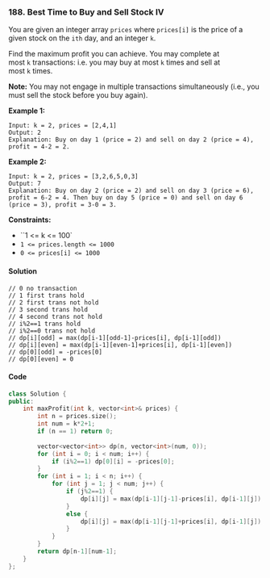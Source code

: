 ### 188. Best Time to Buy and Sell Stock IV

You are given an integer array `prices` where `prices[i]` is the price of a given stock on the `ith` day, and an integer `k`.

Find the maximum profit you can achieve. You may complete at most `k` transactions: i.e. you may buy at most `k` times and sell at most `k` times.

**Note:** You may not engage in multiple transactions simultaneously (i.e., you must sell the stock before you buy again).

**Example 1:**

```
Input: k = 2, prices = [2,4,1]
Output: 2
Explanation: Buy on day 1 (price = 2) and sell on day 2 (price = 4), profit = 4-2 = 2.
```

**Example 2:**

```
Input: k = 2, prices = [3,2,6,5,0,3]
Output: 7
Explanation: Buy on day 2 (price = 2) and sell on day 3 (price = 6), profit = 6-2 = 4. Then buy on day 5 (price = 0) and sell on day 6 (price = 3), profit = 3-0 = 3.
```

**Constraints:**

- ``1 <= k <= 100`
- `1 <= prices.length <= 1000`
- `0 <= prices[i] <= 1000`

#### Solution

```
// 0 no transaction
// 1 first trans hold
// 2 first trans not hold
// 3 second trans hold
// 4 second trans not hold
// i%2==1 trans hold
// i%2==0 trans not hold
// dp[i][odd] = max(dp[i-1][odd-1]-prices[i], dp[i-1][odd])
// dp[i][even] = max(dp[i-1][even-1]+prices[i], dp[i-1][even])
// dp[0][odd] = -prices[0]
// dp[0][even] = 0
```



#### Code

```cpp
class Solution {
public:
    int maxProfit(int k, vector<int>& prices) {
        int n = prices.size();
        int num = k*2+1;
        if (n == 1) return 0;
        
        vector<vector<int>> dp(n, vector<int>(num, 0));
        for (int i = 0; i < num; i++) {
            if (i%2==1) dp[0][i] = -prices[0];
        }
        for (int i = 1; i < n; i++) {
            for (int j = 1; j < num; j++) {
                if (j%2==1) {
                    dp[i][j] = max(dp[i-1][j-1]-prices[i], dp[i-1][j]);
                }
                else {
                    dp[i][j] = max(dp[i-1][j-1]+prices[i], dp[i-1][j]);
                }
            }
        }
        return dp[n-1][num-1];
    }
};
```

